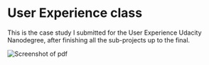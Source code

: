 # User Experience class

This is the case study I submitted for the User Experience Udacity Nanodegree, after finishing all the sub-projects up to the final.

![Screenshot of pdf](/screenshot.jpg)
